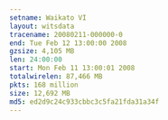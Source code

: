 ```yaml
---
setname: Waikato VI
layout: witsdata
tracename: 20080211-000000-0
end: Tue Feb 12 13:00:00 2008
gzsize: 4,105 MB
len: 24:00:00
start: Mon Feb 11 13:00:01 2008
totalwirelen: 87,466 MB
pkts: 168 million
size: 12,692 MB
md5: ed2d9c24c933cbbc3c5fa21fda31a34f
---
```

